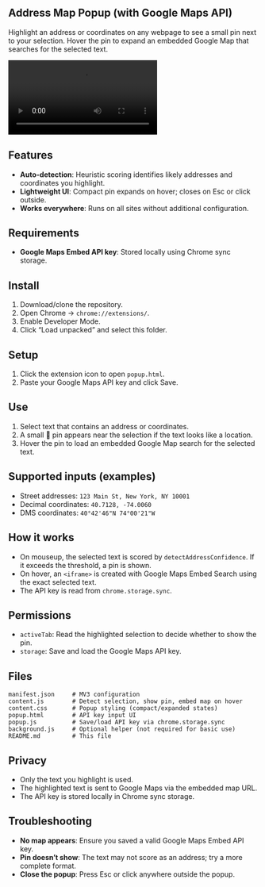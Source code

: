 ## Address Map Popup (with Google Maps API)

Highlight an address or coordinates on any webpage to see a small pin next to your selection. Hover the pin to expand an embedded Google Map that searches for the selected text.

![demo](demo.mp4)

## Features

- **Auto-detection**: Heuristic scoring identifies likely addresses and coordinates you highlight.
- **Lightweight UI**: Compact pin expands on hover; closes on Esc or click outside.
- **Works everywhere**: Runs on all sites without additional configuration.

## Requirements

- **Google Maps Embed API key**: Stored locally using Chrome sync storage.

## Install

1. Download/clone the repository.
2. Open Chrome → `chrome://extensions/`.
3. Enable Developer Mode.
4. Click “Load unpacked” and select this folder.

## Setup

1. Click the extension icon to open `popup.html`.
2. Paste your Google Maps API key and click Save.

## Use

1. Select text that contains an address or coordinates.
2. A small 📍 pin appears near the selection if the text looks like a location.
3. Hover the pin to load an embedded Google Map search for the selected text.

## Supported inputs (examples)

- Street addresses: `123 Main St, New York, NY 10001`
- Decimal coordinates: `40.7128, -74.0060`
- DMS coordinates: `40°42'46"N 74°00'21"W`

## How it works

- On mouseup, the selected text is scored by `detectAddressConfidence`. If it exceeds the threshold, a pin is shown.
- On hover, an `<iframe>` is created with Google Maps Embed Search using the exact selected text.
- The API key is read from `chrome.storage.sync`.

## Permissions

- `activeTab`: Read the highlighted selection to decide whether to show the pin.
- `storage`: Save and load the Google Maps API key.

## Files

```
manifest.json     # MV3 configuration
content.js        # Detect selection, show pin, embed map on hover
content.css       # Popup styling (compact/expanded states)
popup.html        # API key input UI
popup.js          # Save/load API key via chrome.storage.sync
background.js     # Optional helper (not required for basic use)
README.md         # This file
```

## Privacy

- Only the text you highlight is used.
- The highlighted text is sent to Google Maps via the embedded map URL.
- The API key is stored locally in Chrome sync storage.

## Troubleshooting

- **No map appears**: Ensure you saved a valid Google Maps Embed API key.
- **Pin doesn’t show**: The text may not score as an address; try a more complete format.
- **Close the popup**: Press Esc or click anywhere outside the popup.